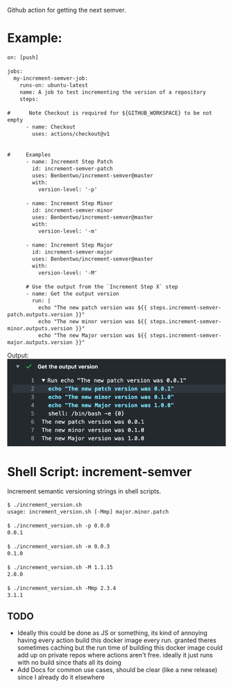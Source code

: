 Github action for getting the next semver.

Example:
========
    on: [push]
    
    jobs:
      my-increment-semver-job:
        runs-on: ubuntu-latest
        name: A job to test incrementing the version of a repository
        steps:
    
    #      Note Checkout is required for ${GITHUB_WORKSPACE} to be not empty
          - name: Checkout
            uses: actions/checkout@v1
    
    
    #     Examples
          - name: Increment Step Patch
            id: increment-semver-patch
            uses: Benbentwo/increment-semver@master
            with:
              version-level: '-p'
    
          - name: Increment Step Minor
            id: increment-semver-minor
            uses: Benbentwo/increment-semver@master
            with:
              version-level: '-m'
    
          - name: Increment Step Major
            id: increment-semver-major
            uses: Benbentwo/increment-semver@master
            with:
              version-level: '-M'
    
          # Use the output from the `Increment Step X` step
          - name: Get the output version
            run: |
              echo "The new patch version was ${{ steps.increment-semver-patch.outputs.version }}"
              echo "The new minor version was ${{ steps.increment-semver-minor.outputs.version }}"
              echo "The new Major version was ${{ steps.increment-semver-major.outputs.version }}"

Output:
![Output from above example](docs/assets/output.png)

Shell Script: increment-semver
===========

Increment semantic versioning strings in shell scripts.

```shell
$ ./increment_version.sh
usage: increment_version.sh [-Mmp] major.minor.patch

$ ./increment_version.sh -p 0.0.0
0.0.1

$ ./increment_version.sh -m 0.0.3
0.1.0

$ ./increment_version.sh -M 1.1.15
2.0.0

$ ./increment_version.sh -Mmp 2.3.4
3.1.1
```

## TODO

 - Ideally this could be done as JS or something, its kind of annoying having every action build this docker image every run. granted theres sometimes caching but the run time of building this docker image could add up on private repos where actions aren't free. ideally it just runs with no build since thats all its doing
 - Add Docs for common use cases, should be clear (like a new release) since I already do it elsewhere
